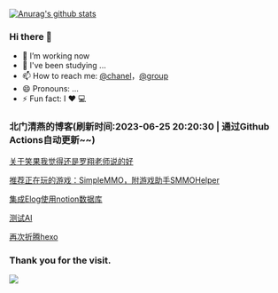 [![Anurag's github stats](https://github-readme-stats.vercel.app/api?username=bmqy)](https://github.com/anuraghazra/github-readme-stats)
### Hi there 👋
- 🔭 I’m working now
- 🌱 I've been studying ...
- 📫 How to reach me: [@chanel](https://t.me/tcbmqy)，[@group](https://t.me/tgbmqy)
- 😄 Pronouns: ...
- ⚡ Fun fact:  I ❤️ 💻

<!--START_SECTION:bmqy-->

### 北门清燕的博客(刷新时间:2023-06-25 20:20:30 | 通过Github Actions自动更新~~)

[关于笑果我觉得还是罗翔老师说的好](https://www.bmqy.net/2653.html)

[推荐正在玩的游戏：SimpleMMO，附游戏助手SMMOHelper](https://www.bmqy.net/2652.html)

[集成Elog使用notion数据库](https://www.bmqy.net/2651.html)

[测试AI](https://www.bmqy.net/2650.html)

[再次折腾hexo](https://www.bmqy.net/2649.html)

<!--END_SECTION:bmqy-->

### Thank you for the visit.
![](http://profile-counter.glitch.me/bmqy/count.svg)
